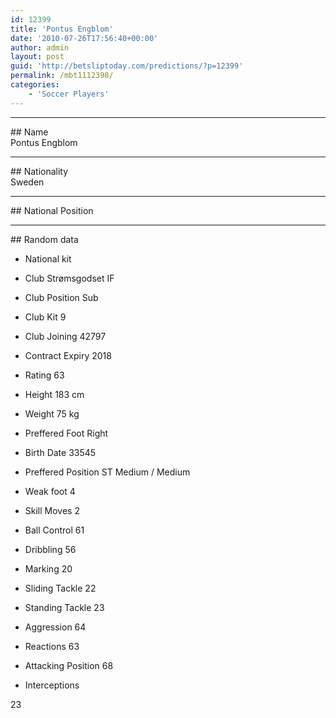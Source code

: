 ```yaml
---
id: 12399
title: 'Pontus Engblom'
date: '2010-07-26T17:56:40+00:00'
author: admin
layout: post
guid: 'http://betsliptoday.com/predictions/?p=12399'
permalink: /mbt1112398/
categories:
    - 'Soccer Players'
---
```


- - - - - -

\## Name  
 Pontus Engblom

- - - - - -

\## Nationality  
 Sweden

- - - - - -

\## National Position

- - - - - -

\## Random data

- National kit
- Club
 Strømsgodset IF

- Club Position
 Sub

- Club Kit
 9

- Club Joining
 42797

- Contract Expiry
 2018

- Rating
 63

- Height
 183 cm

- Weight
 75 kg

- Preffered Foot
 Right

- Birth Date
 33545

- Preffered Position
 ST Medium / Medium

- Weak foot
 4

- Skill Moves
 2

- Ball Control
 61

- Dribbling
 56

- Marking
 20

- Sliding Tackle
 22

- Standing Tackle
 23

- Aggression
 64

- Reactions
 63

- Attacking Position
 68

- Interceptions

 23
